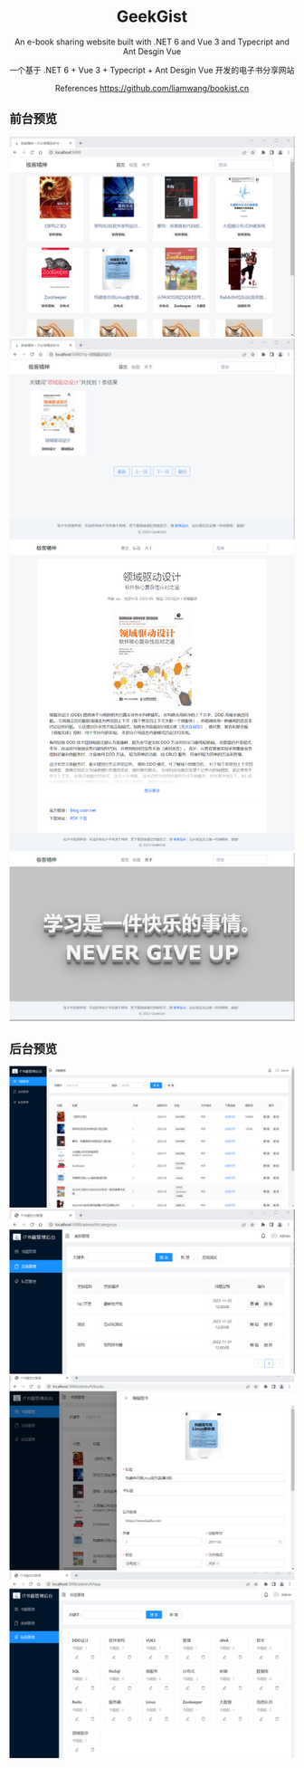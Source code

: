 <h1 align="center">GeekGist</h1>

<div align="center">

An e-book sharing website built with .NET 6 and Vue 3 and Typecript and Ant Desgin Vue

一个基于 .NET 6 + Vue 3 + Typecript + Ant Desgin Vue 开发的电子书分享网站 <br/>

References https://github.com/liamwang/bookist.cn
</div>

## 前台预览
![image](https://raw.githubusercontent.com/WuLex/UsefulPicture/main/bookshare/index.png)
![image](https://raw.githubusercontent.com/WuLex/UsefulPicture/main/bookshare/searchbook.png)
![image](https://raw.githubusercontent.com/WuLex/UsefulPicture/main/bookshare/detail.png)
![image](https://raw.githubusercontent.com/WuLex/UsefulPicture/main/bookshare/never.png)
## 后台预览
![image](https://raw.githubusercontent.com/WuLex/UsefulPicture/main/bookshare/booklist.png)
![image](https://raw.githubusercontent.com/WuLex/UsefulPicture/main/bookshare/category.png)
![image](https://raw.githubusercontent.com/WuLex/UsefulPicture/main/bookshare/edit.png)
![image](https://raw.githubusercontent.com/WuLex/UsefulPicture/main/bookshare/tags.png)


